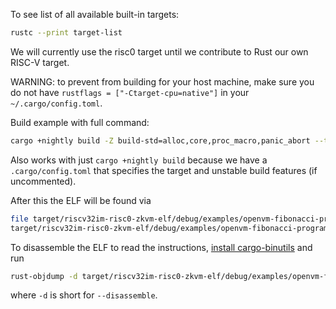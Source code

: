 To see list of all available built-in targets:

```bash
rustc --print target-list
```

We will currently use the risc0 target until we contribute to Rust our own RISC-V target.

WARNING: to prevent from building for your host machine, make sure you do not have `rustflags = ["-Ctarget-cpu=native"]` in your `~/.cargo/config.toml`.

Build example with full command:

```bash
cargo +nightly build -Z build-std=alloc,core,proc_macro,panic_abort --target riscv32im-risc0-zkvm-elf --example fibonacci
```

Also works with just `cargo +nightly build` because we have a `.cargo/config.toml` that specifies the target and unstable build features (if uncommented).

After this the ELF will be found via

```bash
file target/riscv32im-risc0-zkvm-elf/debug/examples/openvm-fibonacci-program
target/riscv32im-risc0-zkvm-elf/debug/examples/openvm-fibonacci-program: ELF 32-bit LSB executable, UCB RISC-V, soft-float ABI, version 1 (SYSV), statically linked, with debug_info, not stripped
```

To disassemble the ELF to read the instructions, [install cargo-binutils](https://github.com/rust-embedded/cargo-binutils) and run

```bash
rust-objdump -d target/riscv32im-risc0-zkvm-elf/debug/examples/openvm-fibonacci-program
```

where `-d` is short for `--disassemble`.
